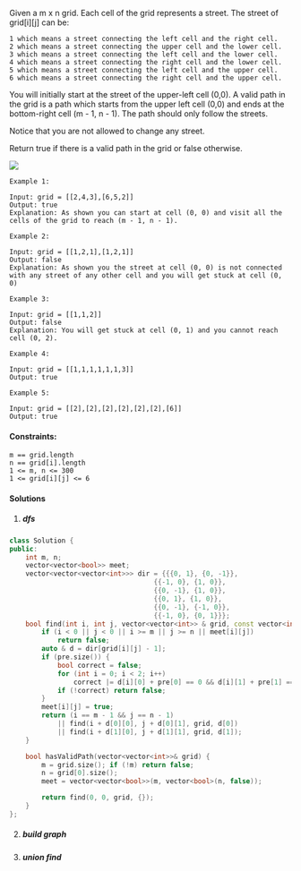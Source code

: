 Given a m x n grid. Each cell of the grid represents a street. The street of grid[i][j] can be:

    1 which means a street connecting the left cell and the right cell.
    2 which means a street connecting the upper cell and the lower cell.
    3 which means a street connecting the left cell and the lower cell.
    4 which means a street connecting the right cell and the lower cell.
    5 which means a street connecting the left cell and the upper cell.
    6 which means a street connecting the right cell and the upper cell.

You will initially start at the street of the upper-left cell (0,0). A valid path in the grid is a path which starts from the upper left cell (0,0) and ends at the bottom-right cell (m - 1, n - 1). The path should only follow the streets.

Notice that you are not allowed to change any street.

Return true if there is a valid path in the grid or false otherwise.

 
![](https://assets.leetcode.com/uploads/2020/03/05/main.png)

```
Example 1:

Input: grid = [[2,4,3],[6,5,2]]
Output: true
Explanation: As shown you can start at cell (0, 0) and visit all the cells of the grid to reach (m - 1, n - 1).

Example 2:

Input: grid = [[1,2,1],[1,2,1]]
Output: false
Explanation: As shown you the street at cell (0, 0) is not connected with any street of any other cell and you will get stuck at cell (0, 0)

Example 3:

Input: grid = [[1,1,2]]
Output: false
Explanation: You will get stuck at cell (0, 1) and you cannot reach cell (0, 2).

Example 4:

Input: grid = [[1,1,1,1,1,1,3]]
Output: true

Example 5:

Input: grid = [[2],[2],[2],[2],[2],[2],[6]]
Output: true
```

 

#### Constraints:
    m == grid.length
    n == grid[i].length
    1 <= m, n <= 300
    1 <= grid[i][j] <= 6


#### Solutions

1. ##### dfs

```cpp
class Solution {
public:
    int m, n;
    vector<vector<bool>> meet;
    vector<vector<vector<int>>> dir = {{{0, 1}, {0, -1}}, 
                                    {{-1, 0}, {1, 0}}, 
                                    {{0, -1}, {1, 0}},
                                    {{0, 1}, {1, 0}},
                                    {{0, -1}, {-1, 0}},
                                    {{-1, 0}, {0, 1}}};
    bool find(int i, int j, vector<vector<int>> & grid, const vector<int> & pre) {
        if (i < 0 || j < 0 || i >= m || j >= n || meet[i][j])
            return false;
        auto & d = dir[grid[i][j] - 1];
        if (pre.size()) {
            bool correct = false;
            for (int i = 0; i < 2; i++)
                correct |= d[i][0] + pre[0] == 0 && d[i][1] + pre[1] == 0;
            if (!correct) return false;
        }
        meet[i][j] = true;
        return (i == m - 1 && j == n - 1)
            || find(i + d[0][0], j + d[0][1], grid, d[0])
            || find(i + d[1][0], j + d[1][1], grid, d[1]);
    }

    bool hasValidPath(vector<vector<int>>& grid) {
        m = grid.size(); if (!m) return false;
        n = grid[0].size();
        meet = vector<vector<bool>>(m, vector<bool>(n, false));

        return find(0, 0, grid, {});
    }
};
```

2. ##### build graph


3. ##### union find